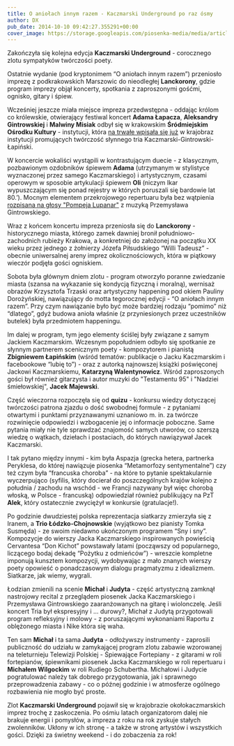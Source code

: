```yaml
---
title: O aniołach innym razem - Kaczmarski Underground po raz ósmy
author: DX
pub_date: 2014-10-10 09:42:27.355291+00:00
cover_image: https://storage.googleapis.com/piosenka-media/media/article_covers/10679578_863929123618620_375524804078038091_o.jpg
---
```


Zakończyła się kolejna edycja **Kaczmarski Underground** \- corocznego zlotu sympatyków twórczości poety. 


Ostatnie wydanie \(pod kryptonimem “O aniołach innym razem”\) przeniosło imprezę z podkrakowskich Marszowic do nieodległej **Lanckorony**, gdzie program imprezy objął koncerty, spotkania z zaproszonymi gośćmi, ognisko, gitary i śpiew.

Wcześniej jeszcze miała miejsce impreza przedwstępna \- oddając królom co królewskie, otwierający festiwal koncert **Adama Łapacza**, **Aleksandry Gintrowskiej** i **Malwiny Misiak** odbył się w krakowskim **Śródmiejskim Ośrodku Kultury** \- instytucji, która [na trwałe wpisała się już](http://www.piosenkaztekstem.pl/wydarzenia/srodmiejski\-osrodek\-kultury\-krakow/) w krajobraz instytucji promujących twórczość słynnego tria Kaczmarski\-Gintrowski\-Łapiński.

W koncercie wokaliści wystąpili w kontrastującym duecie \- z klasycznym, pozbawionym ozdobników śpiewem **Adama** \(utrzymanym w stylistyce wyznaczonej przez samego Kaczmarskiego\) i artystycznym, czasami operowym w sposobie artykulacji śpiewem **Oli** \(niczym Ikar wypuszczającym się ponad rejestry w których poruszali się bardowie lat 80.’\). Mocnym elementem przekrojowego repertuaru była bez wątpienia [rozpisana na głosy "Pompeja Lupanar"](https://www.youtube.com/watch?v=Nipm9cUM5FE) z muzyką Przemysława Gintrowskiego.

Wraz z końcem koncertu impreza przeniosła się do **Lanckorony** \- historycznego miasta, którego zamek dawniej bronił południowo\-zachodnich rubieży Krakowa, a konkretniej do założonej na początku XX wieku przez jednego z żołnierzy Józefa Piłsudskiego “Willi Tadeusz” \- obecnie uniwersalnej areny imprez okolicznościowych, która w piątkowy wieczór podjęła gości ogniskiem.

Sobota była głównym dniem zlotu \- program otworzyło poranne zwiedzanie miasta \(szansa na wykazanie się kondycją fizyczną i moralną\), wernisaż obrazów Krzysztofa Trzaski oraz artystyczny happening pod okiem Pauliny Dorożyńskiej, nawiązujący do motta tegorocznej edycji \- “O aniołach innym razem”. Przy czym nawiązanie było być może bardziej rodzaju “pomimo” niż “dlatego”, gdyż budowa anioła właśnie \(z przyniesionych przez uczestników butelek\) była przedmiotem happeningu.

Im dalej w program, tym jego elementy ściślej były związane z samym Jackiem Kaczmarskim. Wczesnym popołudniem odbyło się spotkanie ze słynnym partnerem scenicznym poety \- kompozytorem i pianistą **Zbigniewem Łapińskim** \(wśród tematów: publikacje o Jacku Kaczmarskim i facebookowe “lubię to”\) \- oraz z autorką najnowszej książki poświęconej Jackowi Kaczmarskiemu, **Katarzyną Walentynowicz**. Wśród zaproszonych gości był również gitarzysta i autor muzyki do "Testamentu 95" i "Nadziei śmiełowskiej", **Jacek Majewski**.

Część wieczorna rozpoczęła się od **quizu** \- konkursu wiedzy dotyczącej twórczości patrona zjazdu o dość swobodnej formule \- z pytaniami otwartymi i punktami przyznawanymi uznaniowo m. in. za twórcze rozwinięcie odpowiedzi i wzbogacenie jej o informacje poboczne. Same pytania miały nie tyle sprawdzać znajomość samych utworów, co szerszą wiedzę o wątkach, dziełach i postaciach, do których nawiązywał Jacek Kaczmarski.

I tak pytano między innymi \- kim była Aspazja \(grecka hetera, partnerka Peryklesa, do której nawiązuje piosenka “Metamorfozy sentymentalne”\) czy też czym była “francuska choroba” \- na które to pytanie spektakularnie wyczerpująco \(syfilis, który docierał do poszczególnych krajów kolejno z południa / zachodu na wschód \- we Francji nazywany był więc chorobą włoską, w Polsce \- francuską\) odpowiedział również publikujący na PzT **Alek**, który ostatecznie zwyciężył w konkursie \(gratulacje!\). 

Po godzinie dwudziestej polska reprezentacja siatkarzy zmierzyła się z Iranem, a **Trio Łódzko\-Chojnowskie** \(wyjątkowo bez pianisty Tomka Susmęda\) \- ze swoim niedawno ukończonym programem “Sny i sny”. Kompozycje do wierszy Jacka Kaczmarskiego inspirowanych powieścią Cervantesa “Don Kichot” powstawały latami \(począwszy od popularnego, liczącego bodaj dekadę “Pożytku z odmieńców”\) \- wreszcie kompletne imponują kunsztem kompozycji, wydobywając z mało znanych wierszy poety opowieść o ponadczasowym dialogu pragmatyzmu z idealizmem. Siatkarze, jak wiemy, wygrali.

Łodzian zmienili na scenie **Michał** i **Judyta** \- część artystyczną zamknął nastrojowy recital z przeglądem piosenek Jacka Kaczmarskiego i Przemysława Gintrowskiego zaaranżowanych na gitarę i wiolonczelę. Jeśli koncert Tria był ekspresyjny i … durowy?, Michał z Judytą przygotowali program refleksyjny i molowy \- z poruszającymi wykonaniami Raportu z oblężonego miasta i Nike która się waha. 

Ten sam **Michał** i ta sama **Judyta** \- odłożywszy instrumenty \- zaprosili publiczność do udziału w zamykającej program zlotu zabawie wzorowanej na teleturnieju Telewizji Polskiej \- Śpiewające Fortepiany \- z gitarami w roli fortepianów, śpiewnikami piosenek Jacka Kaczmarskiego w roli repertuaru i **Michałem Wilgockim** w roli Rudiego Schubertha. Michałowi i Judycie pogratulować należy tak dobrego przygotowania, jak i sprawnego przeprowadzenia zabawy \- co o późnej godzinie i w atmosferze ogólnego rozbawienia nie mogło być proste.

Zlot **Kaczmarski Underground** pojawił się w krajobrazie okołokaczmarskich imprez trochę z zaskoczenia. Po ośmiu latach organizatorom dalej nie brakuje energii i pomysłów, a impreza z roku na rok zyskuje stałych zwolenników. Ukłony w ich stronę \- a także w stronę artystów i wszystkich gości. Dzięki za świetny weekend \- i do zobaczenia za rok!
